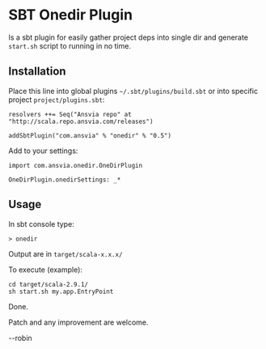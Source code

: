 SBT Onedir Plugin
===================

Is a sbt plugin for easily gather project deps into single dir and generate `start.sh` script to running in no time.

Installation
--------------

Place this line into global plugins `~/.sbt/plugins/build.sbt` or into specific project `project/plugins.sbt`:

    resolvers ++= Seq("Ansvia repo" at "http://scala.repo.ansvia.com/releases")

    addSbtPlugin("com.ansvia" % "onedir" % "0.5")

Add to your settings:

    import com.ansvia.onedir.OneDirPlugin

    OneDirPlugin.onedirSettings: _*

Usage
--------

In sbt console type:

    > onedir

Output are in `target/scala-x.x.x/`

To execute (example):

    cd target/scala-2.9.1/
    sh start.sh my.app.EntryPoint

Done.

Patch and any improvement are welcome.

--robin
